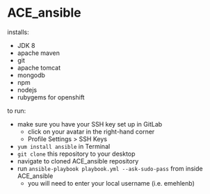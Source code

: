 # ACE_ansible

installs:
- JDK 8
- apache maven
- git
- apache tomcat
- mongodb
- npm
- nodejs
- rubygems for openshift

to run:
- make sure you have your SSH key set up in GitLab
  - click on your avatar in the right-hand corner
  - Profile Settings > SSH Keys
- `yum install ansible` in Terminal
- `git clone` this repository to your desktop
- navigate to cloned ACE_ansible repository
- run `ansible-playbook playbook.yml --ask-sudo-pass` from inside ACE_ansible
  - you will need to enter your local username (i.e. emehlenb)
